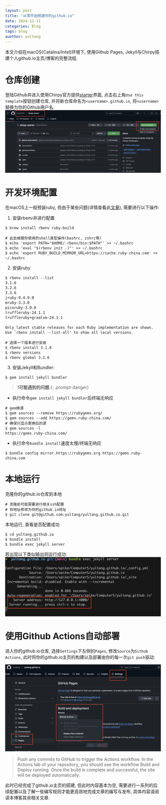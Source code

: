 ```yaml
---
layout: post
title: "从零开始搭建你的github.io"
date: 2024-12-11
categories: Blog
tags: blog
auothor: yultang
---
```


本文介绍在macOS(Catalina/Intel)环境下, 使用Github Pages, Jekyll与Chirpy搭建个人github.io主页/博客的完整流程. 

# 仓库创建
登陆Github并进入使用Chirpy官方提供[starter](https://github.com/cotes2020/chirpy-starter)界面, 点击右上角`Use this template`按钮创建仓库, 并将新仓库命名为`<username>.github.io`, 将`<username>`替换为你的Github用户名.
![](/media/img/2024-12-11-从零开始搭建你的github.io/1.png)


# 开发环境配置
在macOS上一般预装ruby, 但由于某些问题(详情查看此[文章](https://www.rubyonmac.dev/you-dont-have-write-permissions-for-the-library-ruby-gems-2-6-0-directory)), 需要进行以下操作:

1. 安装rbenv并进行配置

```shell
$ brew install rbenv ruby-build

# 此处根据你使用的shell类型操作(bashrc, zshrc等)
$ echo 'export PATH="$HOME/.rbenv/bin:$PATH"' >> ~/.bashrc
$ echo 'eval "$(rbenv init -)"' >> ~/.bashrc
$ echo 'export RUBY_BUILD_MIRROR_URL=https://cache.ruby-china.com' >> ~/.bashrc
```

2. 安装ruby

```shell
$ rbenv install --list
3.1.6
3.2.6
3.3.6
jruby-9.4.9.0
mruby-3.3.0
picoruby-3.0.0
truffleruby-24.1.1
truffleruby+graalvm-24.1.1

Only latest stable releases for each Ruby implementation are shown.
Use `rbenv install --list-all' to show all local versions.

# 选择一个版本进行安装
$ rbenv install 3.1.6
$ rbenv versions
$ rbenv global 3.1.6
```

3. 安装Jekyll和Bundler:

```shell
$ gem install jekyll bundler
```

> **!可能遇到的问题**
{: .prompt-danger}

- 执行命令`gem install jekyll bundler`后终端无响应

```shell
# gem换源
$ gem sources --remove https://rubygems.org/
$ gem sources --add https://gems.ruby-china.com/
# 确保只显示更换后的源
$ gem sources -l
https://gems.ruby-china.com/
```

- 执行命令`bundle install`速度太慢/终端无响应

```shell
$ bundle config mirror.https://rubygems.org https://gems.ruby-china.com
```

# 本地运行
克隆你的github.io仓库到本地

```shell
# 克隆前可能需要进行相关ssh配置
# 将地址修改为你的github.io地址
$ git clone git@github.com:yultang/yultang.github.io.git
```

本地运行, 查看是否配置成功

```shell
$ cd yultang.github.io
$ bundle install
$ bundle exec jekyll server
```

若出现以下类似输出则运行成功:
![](/media/img/2024-12-11-从零开始搭建你的github.io/2.png)

# 使用Github Actions自动部署

进入你的github.io仓库, 选择`Settings`下左侧的`Pages`, 修改`Source`为`Github Actions`, 此时将你的github.io主页的构建以及部署由你的每一次`git push`驱动:

![](/media/img/2024-12-11-从零开始搭建你的github.io/3.png)

> Push any commits to GitHub to trigger the Actions workflow. In the Actions tab of your repository, you should see the workflow Build and Deploy running. Once the build is complete and successful, the site will be deployed automatically.

此时已经完成了github.io主页的搭建, 但此时内容基本为空, 需要进行一系列的后续配置以及了解一些编写规则才能更高效地完成文章的编写与发布, 具体内容请阅读本博客其余相关文章. 
